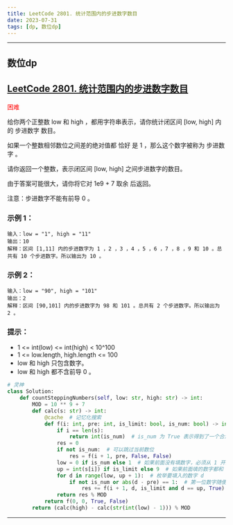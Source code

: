 ```yaml
---
title: LeetCode 2801. 统计范围内的步进数字数目
date: 2023-07-31
tags: [dp, 数位dp]
---
```


---
## 数位dp

## [LeetCode 2801. 统计范围内的步进数字数目](https://leetcode.cn/problems/count-stepping-numbers-in-range/)

<font color=red>困难</font>

给你两个正整数 low 和 high ，都用字符串表示，请你统计闭区间 [low, high] 内的 步进数字 数目。

如果一个整数相邻数位之间差的绝对值都 恰好 是 1 ，那么这个数字被称为 步进数字 。

请你返回一个整数，表示闭区间 [low, high] 之间步进数字的数目。

由于答案可能很大，请你将它对 1e9 + 7 取余 后返回。

注意：步进数字不能有前导 0 。

### 示例 1：
```
输入：low = "1", high = "11"
输出：10
解释：区间 [1,11] 内的步进数字为 1 ，2 ，3 ，4 ，5 ，6 ，7 ，8 ，9 和 10 。总共有 10 个步进数字。所以输出为 10 。
```
### 示例 2：
```
输入：low = "90", high = "101"
输出：2
解释：区间 [90,101] 内的步进数字为 98 和 101 。总共有 2 个步进数字。所以输出为 2 。
```

### 提示：

+ 1 <= int(low) <= int(high) < 10^100
+ 1 <= low.length, high.length <= 100
+ low 和 high 只包含数字。
+ low 和 high 都不含前导 0 。

```python
# 灵神
class Solution:
    def countSteppingNumbers(self, low: str, high: str) -> int:
        MOD = 10 ** 9 + 7
        def calc(s: str) -> int:
            @cache  # 记忆化搜索
            def f(i: int, pre: int, is_limit: bool, is_num: bool) -> int:
                if i == len(s):
                    return int(is_num)  # is_num 为 True 表示得到了一个合法数字
                res = 0
                if not is_num:  # 可以跳过当前数位
                    res = f(i + 1, pre, False, False)
                low = 0 if is_num else 1  # 如果前面没有填数字，必须从 1 开始（因为不能有前导零）
                up = int(s[i]) if is_limit else 9  # 如果前面填的数字都和 n 的一样，那么这一位至多填 s[i]（否则就超过 s 啦）
                for d in range(low, up + 1):  # 枚举要填入的数字 d
                    if not is_num or abs(d - pre) == 1:  # 第一位数字随便填，其余必须相差 1
                        res += f(i + 1, d, is_limit and d == up, True)
                return res % MOD
            return f(0, 0, True, False)
        return (calc(high) - calc(str(int(low) - 1))) % MOD
```
---